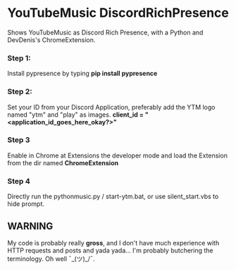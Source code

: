 # YouTubeMusic DiscordRichPresence
Shows YouTubeMusic as Discord Rich Presence, with a Python and DevDenis's ChromeExtension.

### Step 1:
Install pypresence by typing **pip install pypresence**

### Step 2:
Set your ID from your Discord Application, preferably add the YTM logo named "ytm" and "play" as images.
**client_id = "<application_id_goes_here_okay?>"**

### Step 3
Enable in Chrome at Extensions the developer mode and load the Extension from the dir named **ChromeExtension**

### Step 4
Directly run the pythonmusic.py / start-ytm.bat, or use silent_start.vbs to hide prompt.

## WARNING
My code is probably really **gross**, and I don't have much experience with HTTP requests and posts and yada yada... 
I'm probably butchering the terminology. Oh well ¯\_(ツ)_/¯.


